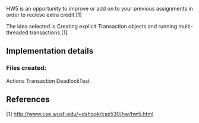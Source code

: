 HW5 is an opportunity to improve or add on to your previous assignments in order to recieve extra credit.[1]

The idea selected is Creating explicit Transaction objects and running multi-threaded transactions.[1]


## Implementation details

### Files created:
Actions
Transaction
DeadlockTest


## References

[1] http://www.cse.wustl.edu/~dshook/cse530/hw/hw5.html

